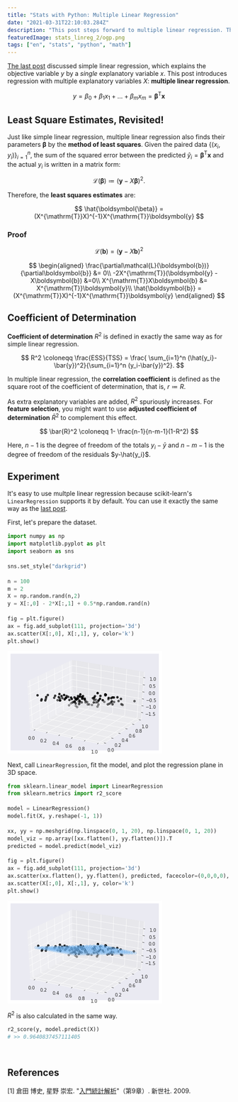 ```yaml
---
title: "Stats with Python: Multiple Linear Regression"
date: "2021-03-31T22:10:03.284Z"
description: "This post steps forward to multiple linear regression. The method of least squares is revisited --with linear algebra."
featuredImage: stats_linreg_2/ogp.png
tags: ["en", "stats", "python", "math"]
---
```


[The last post](https://hippocampus-garden.com/stats_linreg/) discussed simple linear regression, which explains the objective variable $y$ by a *single* explanatory variable $x$. This post introduces regression with multiple explanatory variables $X$: **multiple linear regression**.


$$
y = \beta_0+\beta_1x_1+\ldots+\beta_mx_m = \boldsymbol{\beta}^\mathrm{T}\boldsymbol{x}
$$

## Least Square Estimates, Revisited!
Just like simple linear regression, multiple linear regression also finds their parameters $\boldsymbol{\beta}$ by the **method of least squares**. 
Given the paired data $\{(x_i,y_i)\}_{i=1}^n$, the sum of the squared error between the predicted $\hat{y}_i =  \boldsymbol{\beta}^\mathrm{T}\boldsymbol{x}$ and the actual $y_i$ is written in a matrix form:

$$
\mathcal{L}(\boldsymbol{\beta}) \coloneqq  ( \boldsymbol{y} - X\boldsymbol{\beta} )^2.
$$

Therefore, the **least squares estimates** are:

$$
\hat{\boldsymbol{\beta}} = (X^{\mathrm{T}}X)^{-1}X^{\mathrm{T}}\boldsymbol{y}
$$

### Proof
$$
\mathcal{L}(\boldsymbol{b}) = ( \boldsymbol{y} - X\boldsymbol{b} )^2
$$


$$
\begin{aligned}
\frac{\partial\mathcal{L}(\boldsymbol{b})}{\partial\boldsymbol{b}} &= 0\\
-2X^{\mathrm{T}}(\boldsymbol{y} - X\boldsymbol{b}) &=0\\
X^{\mathrm{T}}X\boldsymbol{b} &= X^{\mathrm{T}}\boldsymbol{y}\\
\hat{\boldsymbol{b}} = (X^{\mathrm{T}}X)^{-1}X^{\mathrm{T}}\boldsymbol{y}
\end{aligned}
$$

## Coefficient of Determination
**Coefficient of determination** $R^2$ is defined in exactly the same way as for simple linear regression.

$$
R^2 \coloneqq \frac{ESS}{TSS} = \frac{ \sum_{i=1}^n (\hat{y_i}-\bar{y})^2}{\sum_{i=1}^n (y_i-\bar{y})^2}.
$$

In multiple linear regression, the **correlation coefficient** is defined as the square root of the coefficient of determination, that is, $r \coloneqq R$.

As extra explanatory variables are added, $R^2$ spuriously increases. For **feature selection**, you might want to use **adjusted coefficient of determination** $\bar{R}^2$ to complement this effect.

$$
\bar{R}^2 \coloneqq 1- \frac{n-1}{n-m-1}(1-R^2)
$$

Here, $n-1$ is the degree of freedom of the totals $y_i-\bar{y}$ and $n-m-1$ is the degree of freedom of the residuals $y-\hat{y_i}$.

## Experiment
It's easy to use multple linear regression because scikit-learn's `LinearRegression` supports it by default. You can use it exactly the same way as the [last post](https://hippocampus-garden.com/stats_linreg/).

First, let's prepare the dataset.

```python
import numpy as np
import matplotlib.pyplot as plt
import seaborn as sns

sns.set_style("darkgrid")

n = 100
m = 2
X = np.random.rand(n,2)
y = X[:,0] - 2*X[:,1] + 0.5*np.random.rand(n)

fig = plt.figure()
ax = fig.add_subplot(111, projection='3d')
ax.scatter(X[:,0], X[:,1], y, color='k')
plt.show()
```

![](2021-03-31-23-06-39.png)

Next, call `LinearRegression`, fit the model, and plot the regression plane in 3D space.

```python
from sklearn.linear_model import LinearRegression
from sklearn.metrics import r2_score

model = LinearRegression()
model.fit(X, y.reshape(-1, 1))

xx, yy = np.meshgrid(np.linspace(0, 1, 20), np.linspace(0, 1, 20))
model_viz = np.array([xx.flatten(), yy.flatten()]).T
predicted = model.predict(model_viz)

fig = plt.figure()
ax = fig.add_subplot(111, projection='3d')
ax.scatter(xx.flatten(), yy.flatten(), predicted, facecolor=(0,0,0,0), s=20, edgecolor='#70b3f0')
ax.scatter(X[:,0], X[:,1], y, color='k')
plt.show()
```

![](ogp.png)

$R^2$ is also calculated in the same way.

```python
r2_score(y, model.predict(X))
# >> 0.9640837457111405
```

<br/>

## References
[1] 倉田 博史, 星野 崇宏. "[入門統計解析](https://www.saiensu.co.jp/search/?isbn=978-4-88384-140-0&y=2009)"（第9章）. 新世社. 2009.  